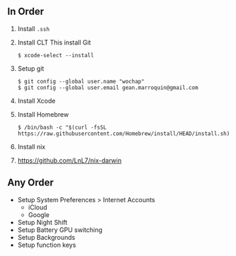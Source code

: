 
## In Order

1. Install `.ssh`
1. Install CLT
    This install Git
    ```
    $ xcode-select --install
    ```
1. Setup git
    ```
    $ git config --global user.name "wochap"
    $ git config --global user.email gean.marroquin@gmail.com
    ```
1. Install Xcode
1. Install Homebrew
    ```
    $ /bin/bash -c "$(curl -fsSL https://raw.githubusercontent.com/Homebrew/install/HEAD/install.sh)"
    ```

1. Install nix
1. https://github.com/LnL7/nix-darwin

## Any Order

* Setup System Preferences > Internet Accounts
  - iCloud
  - Google
* Setup Night Shift
* Setup Battery GPU switching
* Setup Backgrounds
* Setup function keys
